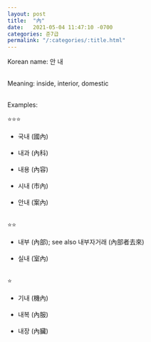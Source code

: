```yaml
---
layout: post
title:  "內"
date:   2021-05-04 11:47:10 -0700
categories: 준7급
permalink: "/:categories/:title.html"
---
```


Korean name: 안 내 <br><br>

Meaning: inside, interior, domestic <br><br>

Examples:

⭐⭐⭐
* 국내 (國內) <br><br>
* 내과 (內科) <br><br>
* 내용 (內容) <br><br>
* 시내 (市內) <br><br>
* 안내 (案內) <br><br>

⭐⭐
* 내부 (內部); see also 내부자거래 (內部者去來) <br><br>
* 실내 (室內) <br><br>

⭐
* 기내 (機內) <br><br>
* 내복 (內服) <br><br>
* 내장 (內臟) <br><br>
